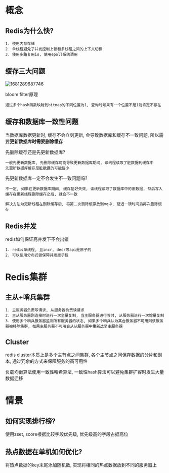 # 概念

## Redis为什么快?

```
1. 使用内存存储
2. 单线程避免了并发控制上锁和多线程之间的上下文切换
3. 使用多路复用io, 使用epoll系统调用
```

## 缓存三大问题

![1681289687746](image/redis/1681289687746.png)


bloom filter原理

```
通过多个hash函数映射到bitmap的不同位置为1, 查询时如果有一个位置不是1则肯定不存在
```



## 缓存和数据库一致性问题

当数据库数据更新时, 缓存不会立刻更新, 会导致数据库和缓存不一致问题, 所以需要**更新数据库时需要删除缓存**

先删除缓存还是先更新数据库?

```
一般先更新数据库, 先删除缓存可能导致更新数据库期间, 读线程读取了脏数据到缓存中
先更新数据库缓存是脏数据的可能性小
```

先更新数据库一定不会发生不一致问题吗?

```
不一定, 如果在更新数据库期间, 缓存恰好失效, 读线程读取了数据库中的旧数据, 然后写入缓存在更新线程删除缓存之后, 就会不一致

解决方法为更新线程在删除缓存后, 将第二次删除缓存放到mq中, 延迟一顿时间后再次删除缓存
```

## Redis并发

redis如何保证高并发下不会出错

```
1. redis单线程, 且incr, decr等api是原子的
2. 可以使用分布式锁保障并发原子性
```

# Redis集群

## 主从+哨兵集群

```
1. 主服务器负责写请求, 从服务器负责读请求
2. 主从服务器刚连接时进行一次全量复制, 当主服务器进行写时, 从服务器进行一次增量复制
3. 使用多个哨兵服务器监测所有服务器的状态, 如果多个哨兵认为某台服务器不可用则该服务器被移除集群, 如果主服务器不可用会从从服务器中重新选举主服务器
```

## Cluster

redis cluster本质上是多个主节点之间集群, 各个主节点之间保存数据的分片和副本, 通过冗余的方式来保障服务的高可用性

负载均衡算法使用一致性哈希算法, 一致性hash算法可以避免集群扩容时发生大量数据迁移

# 情景

## 如何实现排行榜?

使用zset, score根据比较字段优先级, 优先级高的字段占据高位

## 热点数据在单机如何优化?

将热点数据的key末尾添加随机数, 实现将相同的热点数据放到不同的服务器上
